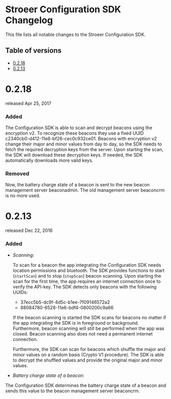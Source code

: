 # Stroeer Configuration SDK Changelog

This file lists all notable changes to the Stroeer Configuration SDK.

## Table of versions
<!-- TOC depthFrom:2 depthTo:6 withLinks:1 updateOnSave:1 -->

* [0.2.18](#0218)
* [0.2.13](#0213)

<!-- /TOC -->


# 0.2.18
released Apr 25, 2017
### Added
The Configuration SDK is able to scan and decrypt beacons using the encryption v2. To recognize these beacons they use a fixed UUID c2340cb0-d412-11e6-bf26-cec0c932ce01. Beacons with encryption v2 change their major and minor values from day to day, so the SDK needs to fetch the required decryption keys from the server. Upon starting the scan, the SDK will download these decryption keys. If needed, the SDK automatically downloads more valid keys.

### Removed
Now, the battery charge state of a beacon is sent to the new beacon management server beaconadmin. The old management server beaconcrm is no more used.


# 0.2.13
released Dec 22, 2016

### Added

- _Scanning:_

  To scan for a beacon the app integrating the Configuration SDK needs location permissions and bluetooth. The SDK provides functions to start (`startScan`) and to stop (`stopScan`) beacon scanning. Upon starting the scan for the first time, the app requires an internet connection once to verify the API-key. The SDK detects only beacons with the following UUIDs:
    - 37ecc5b5-dc9f-4d5c-b1ee-7f09146572a2
    - 88084780-6528-11e6-bdf4-0800200c9a66

  If the beacon scanning is started the SDK scans for beacons no matter if the app integrating the SDK is in foreground or background. Furthermore, beacon scanning will still be performed when the app was closed. Beacon scanning also does not need a permanent internet connection.

  Furthermore, the SDK can scan for beacons which shuffle the major and minor values on a random basis (Crypto V1 procedure). The SDK is able to decrypt the shuffled values and provide the original major and minor values.

-  _Battery charge state of a beacon:_

  The Configuration SDK determines the battery charge state of a beacon and sends this value to the beacon management server beaconcrm.
